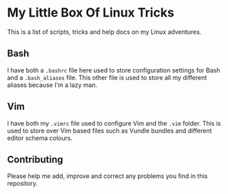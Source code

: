 # My Little Box Of Linux Tricks

This is a list of scripts, tricks and help docs on my Linux adventures.

## Bash

I have both a `.bashrc` file here used to store configuration settings for Bash and a `.bash_aliases` file.
This other file is used to store all my different aliases because I'm a lazy man.

## Vim

I have both my `.vimrc` file used to configure Vim and the `.vim` folder.
This is used to store over Vim based files such as Vundle bundles and different editor schema colours.


## Contributing

Please help me add, improve and correct any problems you find in this repository.




